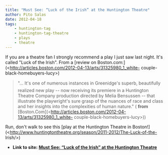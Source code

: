 ```yaml
---
title: "Must See: “Luck of the Irish” at the Huntington Theatre"
author: Pito Salas
date: 2012-04-18
tags:
    - huntington-tag
    - huntington-tag-theatre
    - plays
    - theatre
---
```




If you are a theatre fan I strongly recommend a play I just saw last night.
It's called "Luck of the Irish". From a [review on
Boston.com:](<http://articles.boston.com/2012-04-13/arts/31325980_1_white-
couple-black-homebuyers-lucy>)

> "… It's one of numerous instances in Greenidge's superb, beautifully
> realized new play -- now receiving its premiere in a Huntington Theatre
> Company production directed by Melia Bensussen -- that illustrate the
> playwright's sure grasp of the nuances of race and class and her insights
> into the complexities of human nature." ( **from**
> [Boston.Com](<http://articles.boston.com/2012-04-13/arts/31325980_1_white-
> couple-black-homebuyers-lucy>))

Run, don't walk to see this [play at the Huntington Theatre in
Boston!](<http://www.huntingtontheatre.org/season/2011-2012/The-Luck-of-the-
Irish/>)


* **Link to site:** **[Must See: “Luck of the Irish” at the Huntington Theatre](None)**

